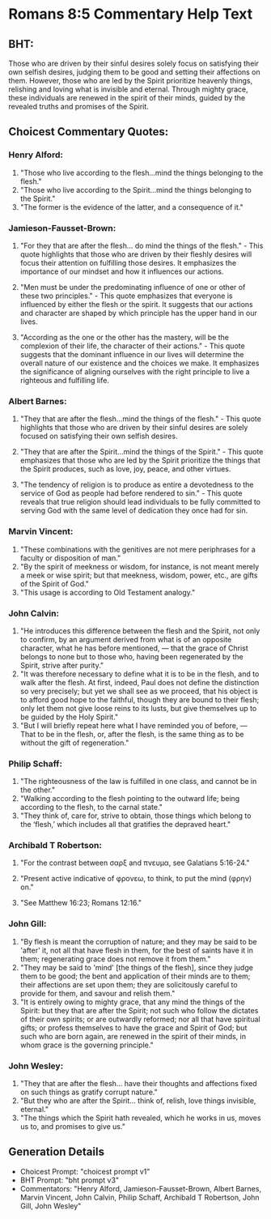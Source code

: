# Romans 8:5 Commentary Help Text

## BHT:
Those who are driven by their sinful desires solely focus on satisfying their own selfish desires, judging them to be good and setting their affections on them. However, those who are led by the Spirit prioritize heavenly things, relishing and loving what is invisible and eternal. Through mighty grace, these individuals are renewed in the spirit of their minds, guided by the revealed truths and promises of the Spirit.

## Choicest Commentary Quotes:
### Henry Alford:
1. "Those who live according to the flesh...mind the things belonging to the flesh." 
2. "Those who live according to the Spirit...mind the things belonging to the Spirit." 
3. "The former is the evidence of the latter, and a consequence of it."

### Jamieson-Fausset-Brown:
1. "For they that are after the flesh... do mind the things of the flesh." - This quote highlights that those who are driven by their fleshly desires will focus their attention on fulfilling those desires. It emphasizes the importance of our mindset and how it influences our actions.

2. "Men must be under the predominating influence of one or other of these two principles." - This quote emphasizes that everyone is influenced by either the flesh or the spirit. It suggests that our actions and character are shaped by which principle has the upper hand in our lives.

3. "According as the one or the other has the mastery, will be the complexion of their life, the character of their actions." - This quote suggests that the dominant influence in our lives will determine the overall nature of our existence and the choices we make. It emphasizes the significance of aligning ourselves with the right principle to live a righteous and fulfilling life.

### Albert Barnes:
1. "They that are after the flesh...mind the things of the flesh." - This quote highlights that those who are driven by their sinful desires are solely focused on satisfying their own selfish desires.

2. "They that are after the Spirit...mind the things of the Spirit." - This quote emphasizes that those who are led by the Spirit prioritize the things that the Spirit produces, such as love, joy, peace, and other virtues.

3. "The tendency of religion is to produce as entire a devotedness to the service of God as people had before rendered to sin." - This quote reveals that true religion should lead individuals to be fully committed to serving God with the same level of dedication they once had for sin.

### Marvin Vincent:
1. "These combinations with the genitives are not mere periphrases for a faculty or disposition of man."
2. "By the spirit of meekness or wisdom, for instance, is not meant merely a meek or wise spirit; but that meekness, wisdom, power, etc., are gifts of the Spirit of God."
3. "This usage is according to Old Testament analogy."

### John Calvin:
1. "He introduces this difference between the flesh and the Spirit, not only to confirm, by an argument derived from what is of an opposite character, what he has before mentioned, — that the grace of Christ belongs to none but to those who, having been regenerated by the Spirit, strive after purity."
2. "It was therefore necessary to define what it is to be in the flesh, and to walk after the flesh. At first, indeed, Paul does not define the distinction so very precisely; but yet we shall see as we proceed, that his object is to afford good hope to the faithful, though they are bound to their flesh; only let them not give loose reins to its lusts, but give themselves up to be guided by the Holy Spirit."
3. "But I will briefly repeat here what I have reminded you of before, — That to be in the flesh, or, after the flesh, is the same thing as to be without the gift of regeneration."

### Philip Schaff:
1. "The righteousness of the law is fulfilled in one class, and cannot be in the other."
2. "Walking according to the flesh pointing to the outward life; being according to the flesh, to the carnal state."
3. "They think of, care for, strive to obtain, those things which belong to the ‘flesh,’ which includes all that gratifies the depraved heart."

### Archibald T Robertson:
1. "For the contrast between σαρξ and πνευμα, see Galatians 5:16-24." 

2. "Present active indicative of φρονεω, to think, to put the mind (φρην) on." 

3. "See Matthew 16:23; Romans 12:16."

### John Gill:
1. "By flesh is meant the corruption of nature; and they may be said to be 'after' it, not all that have flesh in them, for the best of saints have it in them; regenerating grace does not remove it from them."
2. "They may be said to 'mind' [the things of the flesh], since they judge them to be good; the bent and application of their minds are to them; their affections are set upon them; they are solicitously careful to provide for them, and savour and relish them."
3. "It is entirely owing to mighty grace, that any mind the things of the Spirit: but they that are after the Spirit; not such who follow the dictates of their own spirits; or are outwardly reformed; nor all that have spiritual gifts; or profess themselves to have the grace and Spirit of God; but such who are born again, are renewed in the spirit of their minds, in whom grace is the governing principle."

### John Wesley:
1. "They that are after the flesh... have their thoughts and affections fixed on such things as gratify corrupt nature."
2. "But they who are after the Spirit... think of, relish, love things invisible, eternal."
3. "The things which the Spirit hath revealed, which he works in us, moves us to, and promises to give us."


## Generation Details
- Choicest Prompt: "choicest prompt v1"
- BHT Prompt: "bht prompt v3"
- Commentators: "Henry Alford, Jamieson-Fausset-Brown, Albert Barnes, Marvin Vincent, John Calvin, Philip Schaff, Archibald T Robertson, John Gill, John Wesley"
